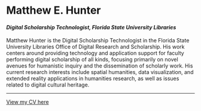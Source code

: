 # Matthew E. Hunter


#### *Digital Scholarship Technologist, Florida State University Libraries*

Matthew Hunter is the Digital Scholarship Technologist in the Florida State University Libraries Office of Digital Research and Scholarship. His work centers around providing technology and application support for faculty performing digital scholarship of all kinds, focusing primarily on novel avenues for humanistic inquiry and the dissemination of scholarly work. His current research interests include spatial humanities, data visualization, and extended reality applications in humanities research, as well as issues related to digital cultural heritage.

________________

[View my CV here](https://mhunter52.github.io/cv)

